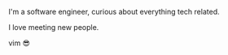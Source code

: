 I'm a software engineer, curious about everything tech related.

I love meeting new people.

vim :sunglasses:
